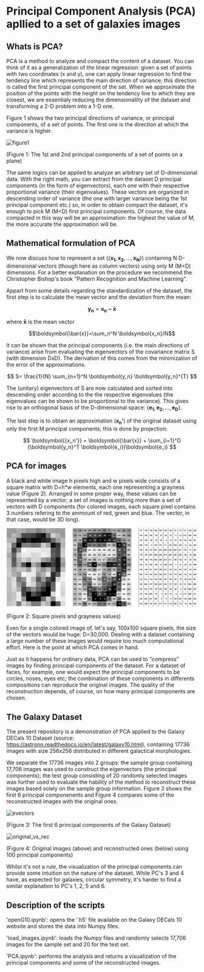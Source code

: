 # Principal Component Analysis (PCA) apllied to a set of galaxies images

## Whats is PCA?

PCA is a method to analyze and compact the content of a dataset. You can think of it as a generalization of the linear regression: given a set of points with two coordinates (x and y), one can apply linear regression to find the tendency line which represents the main direction of variance; this direction is called the first principal component of the set. When we approximate the position of the points with the height on the tendency line to which they are closest, we are essentialy reducing the dimensionallity of the dataset and transforming a 2-D problem into a 1-D one.

Figure 1 shows the two principal directions of variance, or principal components, of a set of points. The first one is the direction at which the variance is higher.

![figure1](https://github.com/rafael-raiser/portfolio_pca/assets/142827112/ed1c2513-b4b6-4986-80fd-0a8eacf3a9ae)

(Figure 1: The 1st and 2nd principal components of a set of points on a plane)

The same logics can be applied to analyze an arbitrary set of D-dimensional data. With the right math, you can extract from the dataset D principal components (in the form of eigenvectors), each one with their respective proportional variance (their eigenvalues). These vectors are organized in descending order of variance (the one with larger variance being the 1st principal component etc.) so, in order to obtain compact the dataset, it's enough to pick M (M<D) first principal components. Of course, the data compacted in this way will be an approximation: the highest the value of M, the more accurate the approximation will be.

## Mathematical formulation of PCA

We now discuss how to represent a set ($\{\boldsymbol{x_1},\boldsymbol{x_2},...,\boldsymbol{x_N}\}$) containing N D-dimensional vectors (though here as column vectors) using only M (M<D) dimensions. For a better explanation on the procedure we recommend the Christopher Bishop's book "Pattern Recognition and Machine Learning".

Appart from some details regarding the standardization of the dataset, the first step is to calculate the mean vector and the deviation from the mean:

$$ \boldsymbol{y_n} = \boldsymbol{x_n - \bar{x}} $$

where $\boldsymbol{\bar{x}}$ is the mean vector

$$\boldsymbol{\bar{x}}=\sum_n^N \boldsymbol{x_n}/N$$

It can be shown that the principal components (i.e. the main directions of variance) arise from evaluating the eigenvectors of the covariance matrix S (with dimension DxD). The derivation of this comes from the minimization of the error of the approximations.

$$ S= \frac{1}{N} \sum_{n=1}^N \boldsymbol{y_n} \boldsymbol{y_n}^{T}  $$

The (unitary) eigenvectors of S are now calculated and sorted into descending order according to the the respective eigenvalues (the eigenvalues can be shown to be proportional to the variance). This gives rise to an orthogonal basis of the D-dimensional space: $\{\boldsymbol{e_1}, \boldsymbol{e_2}, ..., \boldsymbol{e_D}\}$. 

The last step is to obtain an approximation ($\boldsymbol{{x_n'}}$) of the original dataset using only the first M principal components; this is done by projection:

$$ \boldsymbol{{x_n'}} = \boldsymbol{\bar{x}} + \sum_{i=1}^D (\boldsymbol{y_n}^T \boldsymbol{e_i})\boldsymbol{e_i} $$

## PCA for images

A black and white image h pixels high and w pixels wide consists of a square matrix with D=h*w elements, each one representing a grayness value (Figure 2). Arranged in some proper way, these values can be represented by a vector; a set of images is nothing more than a set of vectors with D components (for colored images, each square pixel contains 3 numbers refering to the ammount of red, green and blue. The vector, in that case, would be 3D long).

![figure2](https://github.com/rafael-raiser/portfolio_pca/blob/main/images/imagematrix.png)

(Figure 2: Square pixels and grayness values)

Even for a single colored image of, let's say, 100x100 square pixels, the size of the vectors would be huge: D=30,000. Dealing with a dataset containing a large number of these images would require too much computational effort. Here is the point at which PCA comes in hand.

Just as it happens for ordinary data, PCA can be used to "compress" images by finding principal components of the dataset. For a dataset of faces, for example, one would expect the principal components to be circles, noses, eyes etc; the combination of these components in differents compositions can reproduce the original images. The quality of the reconstruction depends, of course, on how many principal components are chosen.


## The Galaxy Dataset

The present repository is a demonstration of PCA applied to the Galaxy DECals 10 Dataset (source: https://astronn.readthedocs.io/en/latest/galaxy10.html), containing 17736 images with size 256x256 distributed in different galactical morphologies.

We separate the 17736 images into 2 groups: the sample group containing 17,706 images was used to construct the eigenvectors (the principal components); the test group consisting of 20 randomly selected images was further used to evaluate the hability of the method to reconstruct these images based solely on the sample group information. Figure 3 shows the first 6 principal componenents and Figure 4 compares some of the reconstructed images with the original ones.

![evectors](https://github.com/rafael-raiser/portfolio_pca/assets/142827112/15c764f0-2b4a-4cc7-adbe-3e888955bb43)

(Figure 3: The first 6 principal components of the Galaxy Dataset)


![original_vs_rec](https://github.com/rafael-raiser/portfolio_pca/assets/142827112/9619d4a7-70af-40b2-a435-216615de1f28)

(Figure 4: Original images (above) and reconstructed ones (below) using 100 principal components)

Whilst it's not a rule, the visualization of the principal components can provide some intuition on the nature of the dataset. While PC's 3 and 4 have, as expected for galaxies, circular symmetry, it's harder to find a similar explanation to PC's 1, 2, 5 and 6.

## Description of the scripts

'openG10.ipynb': opens the '.h5' file available on the Galaxy DECals 10 website and stores the data into Numpy files.

'load_images.ipynb': loads the Numpy files and randomly selects 17,706 images for the sample set and 20 for the test set.

'PCA.ipynb': performs the analysis and returns a visualization of the principal components and some of the reconstructed images.





